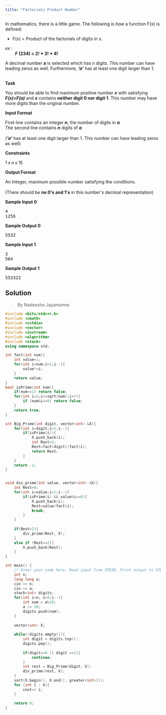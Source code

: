 ```yaml
---
title: "Factorials Product Number"
---
```


<div>
<div>
<div>
<div>
<div>
<p>In mathematics, there is a little game. The following is how a function F(x) is defined:</p>
<ul>
<li>F(x) = Product of the factorials of digits in x.</li>
</ul>
<p><em>ex</em> : <br /> &emsp;&emsp; <strong><em>F</em> (234) = 2! * 3! * 4!</strong></p>
<p>A decimal number <strong>a</strong> is selected which has n digits. This number can have leading zeros as well. Furthermore, <strong><em>&lsquo;a&rsquo;</em></strong> has at least one digit larger than 1.</p>
<p><br /><strong>Task</strong></p>
<p>You should be able to find maximum positive number <strong><em>x</em></strong> with satisfying <strong><em>F(x)=F(a)</em></strong> and <strong><em>x</em></strong> contains <strong>neither digit 0 nor digit 1</strong>. This number may have more digits than the original number.</p>
</div>
</div>
</div>
<div>
<div>
<p><strong>Input Format</strong></p>
</div>
<div>
<div>
<p>First-line contains an integer <strong><em>n</em></strong>, the number of digits in <strong><em>a</em></strong><br /> The second line contains <strong><em>n</em></strong> digits of <strong><em>a</em></strong><br /><br /> (<strong><em>&lsquo;a&rsquo;</em></strong> has at least one digit larger than 1. This number can have leading zeros as well)</p>
</div>
</div>
</div>
<div>
<div>
<p><strong>Constraints</strong></p>
</div>
<div>
<div>
<p>1&thinsp;&le;&thinsp;<em>n</em>&thinsp;&le;&thinsp;15</p>
</div>
</div>
</div>
<div>
<div>
<p><strong>Output Format</strong></p>
</div>
<div>
<div>
<p>An Integer, maximum possible number satisfying the conditions. <br /><br /> (There should be <strong>no 0's and 1's</strong> in this number's decimal representation)</p>
</div>
</div>
</div>
<div>
<div>
<p><strong>Sample Input 0</strong></p>
</div>
<div>
<div>
<div>
<pre>4
1256
</pre>
</div>
</div>
</div>
</div>
<div>
<div>
<p><strong>Sample Output 0</strong></p>
</div>
<div>
<div>
<div>
<pre>5532
</pre>
</div>
</div>
</div>
</div>
<div>
<div>
<p><strong>Sample Input 1</strong></p>
</div>
<div>
<div>
<div>
<pre>3
564
</pre>
</div>
</div>
</div>
</div>
<div>
<div>
<p><strong>Sample Output 1</strong></p>
</div>
<div>
<div>
<div>
<pre>553322
</pre>
</div>
</div>
</div>
</div>
</div>
</div>

## Solution
> By Nadeesha Jayamanne

```cpp
#include <bits/stdc++.h>
#include <cmath>
#include <cstdio>
#include <vector>
#include <iostream>
#include <algorithm>
#include <stack>
using namespace std;

int fact(int num){
    int value=1;
    for(int i=num;i>1;i--){
        value*=i;
    }
    return value;
}
bool isPrime(int num){
    if(num<=1) return false;
    for(int i=2;i<=sqrt(num);i++){
        if (num%i==0) return false;
    }
    return true;
}

int Big_Prime(int digit, vector<int> &X){
    for(int i=digit;i>1;i--){
        if(isPrime(i)){
            X.push_back(i);
            int Rest=1;
            Rest=fact(digit)/fact(i);            
            return Rest;
        }
    }
    return -1;
}


void div_prime(int value, vector<int> &X){
    int Rest=0;
    for(int i=value;i>1;i--){
        if(isPrime(i) && value%i==0){
            X.push_back(i);
            Rest=value/fact(i);
            break;
        }
    }   
    
    if(Rest>2){
        div_prime(Rest, X);
    }
    else if (Rest==2){
        X.push_back(Rest);
    }
}

int main() {
    /* Enter your code here. Read input from STDIN. Print output to STDOUT */   
    int n;
    long long a;
    cin >> n;
    cin >> a;
    stack<int> digits;
    for(int i=n; i>0;i--){
        int num = a%10;
        a /= 10;
        digits.push(num);
    }
    
    vector<int> X;
    
    while(!digits.empty()){
        int digit = digits.top();
        digits.pop();
        
        if(digit==0 || digit ==1){
            continue;
        }
        int rest = Big_Prime(digit, X);
        div_prime(rest, X);
    }
    sort(X.begin(), X.end(), greater<int>());
    for (int i : X){
        cout<< i;
    }
    
    return 0;
}

